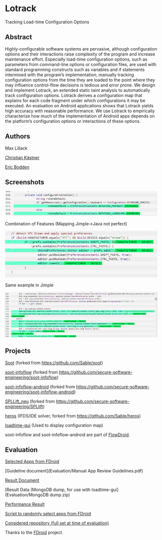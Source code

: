Lotrack
=========

Tracking Load-time Configuration Options

## Abstract ##

Highly-configurable software systems are pervasive, although configuration options and their interactions raise complexity of the program and increase maintenance effort. Especially load-time configuration options, such as parameters from command-line options or configuration files, are used with standard programming constructs such as variables and if statements intermixed with the program’s implementation; manually tracking configuration options from the time they are loaded to the point where they may influence control-flow decisions is tedious and error prone. We design and implement Lotrack, an extended static taint analysis to automatically track configuration options. Lotrack derives a configuration map that explains for each code fragment under which configurations it may be executed. An evaluation on Android applications shows that Lotrack yields high accuracy with reasonable performance. We use Lotrack to empirically characterize how much of the implementation of Android apps depends on the platform’s configuration options or interactions of these options.

## Authors ##

Max Lillack

[Christian Kästner](www.cs.cmu.edu/~ckaestne/)

[Eric Bodden](http://www.bodden.de)

## Screenshots ##

![Feature KEYBOARD](Screenshots/Screenshot1.PNG)

Combination of Features (Mapping Jimple->Java not perfect)

![Feature DEVICE/MANUFACTURER](Screenshots/Screenshot2.PNG)

Same example in Jimple

![Feature DEVICE/MANUFACTURER](Screenshots/Screenshot3.PNG)


## Projects ##
[Soot](soot-modmax) (forked from https://github.com/Sable/soot)

[soot-infoflow](soot-infolow) (forked from https://github.com/secure-software-engineering/soot-infoflow)

[soot-infoflow-android](soot-infoflow-android) (forked from https://github.com/secure-software-engineering/soot-infoflow-android)

[SPLLift_neu](spllift) (forked from https://github.com/secure-software-engineering/SPLlift)

[heros](heros) (IFDS/IDE solver, forked from https://github.com/Sable/heros)

[loadtime-gui](loadtime-gui) (Used to display configuration map)

soot-infoflow and soot-infoflow-android are part of [FlowDroid](http://sseblog.ec-spride.de/tools/flowdroid/).

## Evaluation ##

[Selected Apps from FDroid](Evaluation/selected.txt)

[Guideline document](Evaluation/Manual App Review Guidelines.pdf)

[Result Document](Evaluation/Evaluation_10Apps_Result.pdf) 

[Result Data (MongoDB dump, for use with loadtime-gui](Evaluation/MongoDB dump.zip)

[Performance Result](Evaluation/performance.xml)

[Script to randomly select apps from FDroid](Evaluation/selectFromFDroid.py)

[Considered repository (full set at time of evaluation)](Evaluation/FDroidLinks.txt)

Thanks to the [FDroid](https://f-droid.org/) project.
